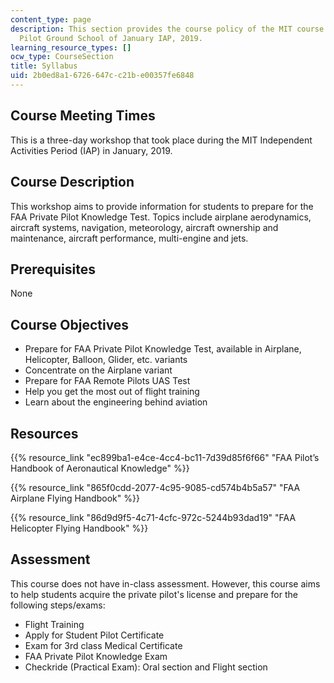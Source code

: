 ```yaml
---
content_type: page
description: This section provides the course policy of the MIT course 16.687 Private
  Pilot Ground School of January IAP, 2019.
learning_resource_types: []
ocw_type: CourseSection
title: Syllabus
uid: 2b0ed8a1-6726-647c-c21b-e00357fe6848
---
```


Course Meeting Times
--------------------

This is a three-day workshop that took place during the MIT Independent Activities Period (IAP) in January, 2019.

Course Description
------------------

This workshop aims to provide information for students to prepare for the FAA Private Pilot Knowledge Test. Topics include airplane aerodynamics, aircraft systems, navigation, meteorology, aircraft ownership and maintenance, aircraft performance, multi-engine and jets.

Prerequisites
-------------

None

Course Objectives
-----------------

*   Prepare for FAA Private Pilot Knowledge Test, available in Airplane, Helicopter, Balloon, Glider, etc. variants
*   Concentrate on the Airplane variant
*   Prepare for FAA Remote Pilots UAS Test
*   Help you get the most out of flight training
*   Learn about the engineering behind aviation

Resources
---------

{{% resource_link "ec899ba1-e4ce-4cc4-bc11-7d39d85f6f66" "FAA Pilot’s Handbook of Aeronautical Knowledge" %}}

{{% resource_link "865f0cdd-2077-4c95-9085-cd574b4b5a57" "FAA Airplane Flying Handbook" %}}

{{% resource_link "86d9d9f5-4c71-4cfc-972c-5244b93dad19" "FAA Helicopter Flying Handbook" %}}

Assessment
----------

This course does not have in-class assessment. However, this course aims to help students acquire the private pilot's license and prepare for the following steps/exams:

*   Flight Training
*   Apply for Student Pilot Certificate
*   Exam for 3rd class Medical Certificate
*   FAA Private Pilot Knowledge Exam
*   Checkride (Practical Exam): Oral section and Flight section